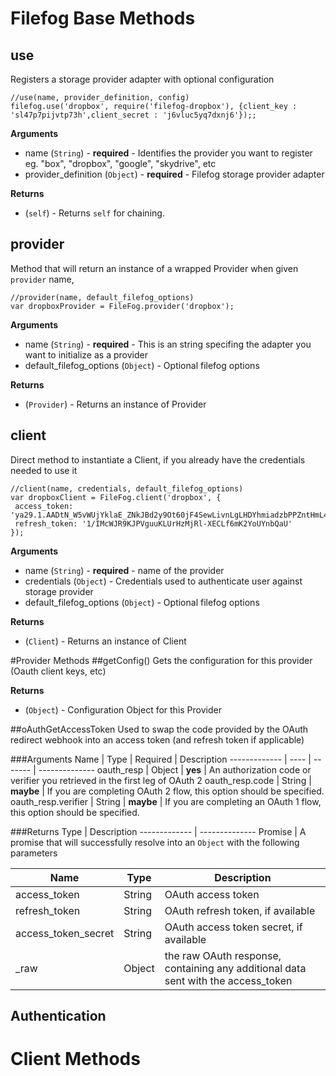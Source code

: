 # Filefog Base Methods
## use

Registers a storage provider adapter with optional configuration

	//use(name, provider_definition, config)
	filefog.use('dropbox', require('filefog-dropbox'), {client_key : 'sl47p7pijvtp73h',client_secret : 'j6vluc5yq7dxnj6'});;

__Arguments__

- name (`String`) - __required__ -  Identifies the provider you want to register eg. "box", "dropbox", "google", "skydrive", etc
- provider_definition (`Object`) - __required__ - Filefog storage provider adapter

__Returns__
- (`self`) - Returns `self` for chaining. 


## provider

Method that will return an instance of a wrapped Provider when given `provider` name,
	
	//provider(name, default_filefog_options)
	var dropboxProvider = FileFog.provider('dropbox');

__Arguments__

- name (`String`) - __required__ -  This is an string specifing the adapter you want to initialize as a provider
- default_filefog_options (`Object`) - Optional filefog options

__Returns__
- (`Provider`) - Returns an instance of Provider

## client
Direct method to instantiate a Client, if you already have the credentials needed to use it

	//client(name, credentials, default_filefog_options)
	var dropboxClient = FileFog.client('dropbox', {
     access_token: 'ya29.1.AADtN_W5vWUjYklaE_ZNkJBd2y9Ot60jF4SewLivnLgLHDYhmiadzbPPZntHmL4nceXs0w',
     refresh_token: '1/IMcWJR9KJPVguuKLUrHzMjRl-XECLf6mK2YoUYnbQaU'
    });

__Arguments__

- name (`String`) - __required__ - name of the provider
- credentials (`Object`) - Credentials used to authenticate user against storage provider
- default_filefog_options (`Object`) - Optional filefog options

__Returns__

- (`Client`) - Returns an instance of Client

#Provider Methods
##getConfig()
Gets the configuration for this provider (Oauth client keys, etc)

__Returns__

- (`Object`) - Configuration Object for this Provider




##oAuthGetAccessToken
Used to swap the code provided by the OAuth redirect webhook into an access token (and refresh token if applicable)

###Arguments
Name | Type | Required | Description
------------- | ---- | ------- | --------------
oauth_resp | Object | __yes__ |  An authorization code or verifier you retrieved in the first leg of OAuth 2
oauth_resp.code | String | __maybe__ | If you are completing OAuth 2 flow, this option should be specified.
oauth_resp.verifier | String | __maybe__ | If you are completing an OAuth 1 flow, this option should be specified.


###Returns
Type | Description
------------- | --------------
Promise |  A promise that will successfully resolve into an `Object` with the following parameters

Name | Type | Description
------------- | ---- | --------------
access_token | String | OAuth access token
refresh_token | String | OAuth refresh token, if available
access_token_secret | String | OAuth access token secret, if available
_raw | Object | the raw OAuth response, containing any additional data sent with the access_token

## Authentication


# Client Methods